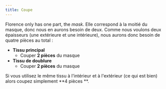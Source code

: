 ```yaml
---
title: Coupe
---
```


Florence only has one part, the *mask*. Elle correspond à la moitié du masque, donc nous en aurons besoin de deux. Comme nous voulons deux épaisseurs (une extérieure et une intérieure), nous aurons donc besoin de quatre pièces au total :

 - **Tissu principal**
   - Couper **2 pièces** du masque
 - **Tissu de doublure**
   - Couper **2 pièces** du masque

Si vous utilisez le même tissu à l'intérieur et à l'extérieur (ce qui est bien) alors coupez simplement **4 pièces **.
